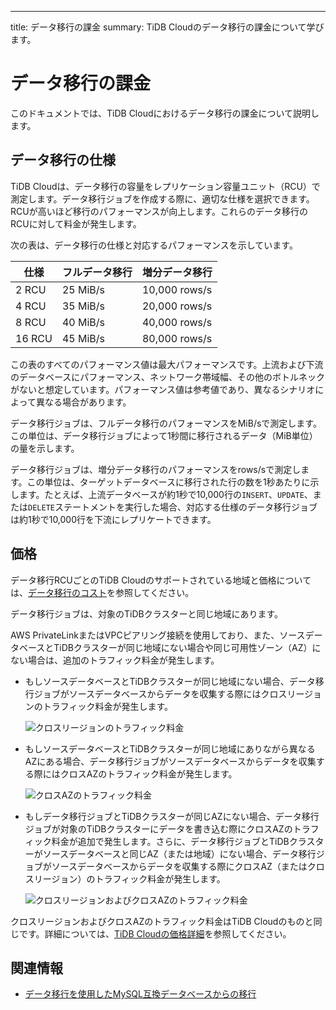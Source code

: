 ---
title: データ移行の課金
summary: TiDB Cloudのデータ移行の課金について学びます。

# データ移行の課金

このドキュメントでは、TiDB Cloudにおけるデータ移行の課金について説明します。

## データ移行の仕様

TiDB Cloudは、データ移行の容量をレプリケーション容量ユニット（RCU）で測定します。データ移行ジョブを作成する際に、適切な仕様を選択できます。RCUが高いほど移行のパフォーマンスが向上します。これらのデータ移行のRCUに対して料金が発生します。

次の表は、データ移行の仕様と対応するパフォーマンスを示しています。

| 仕様 | フルデータ移行 | 増分データ移行 |
|------|----------------|------------------|
| 2 RCU | 25 MiB/s | 10,000 rows/s |
| 4 RCU | 35 MiB/s | 20,000 rows/s |
| 8 RCU | 40 MiB/s | 40,000 rows/s |
| 16 RCU | 45 MiB/s | 80,000 rows/s |

この表のすべてのパフォーマンス値は最大パフォーマンスです。上流および下流のデータベースにパフォーマンス、ネットワーク帯域幅、その他のボトルネックがないと想定しています。パフォーマンス値は参考値であり、異なるシナリオによって異なる場合があります。

データ移行ジョブは、フルデータ移行のパフォーマンスをMiB/sで測定します。この単位は、データ移行ジョブによって1秒間に移行されるデータ（MiB単位）の量を示します。

データ移行ジョブは、増分データ移行のパフォーマンスをrows/sで測定します。この単位は、ターゲットデータベースに移行された行の数を1秒あたりに示します。たとえば、上流データベースが約1秒で10,000行の`INSERT`、`UPDATE`、または`DELETE`ステートメントを実行した場合、対応する仕様のデータ移行ジョブは約1秒で10,000行を下流にレプリケートできます。

## 価格

データ移行RCUごとのTiDB Cloudのサポートされている地域と価格については、[データ移行のコスト](https://www.pingcap.com/tidb-cloud-pricing-details/#dm-cost)を参照してください。

データ移行ジョブは、対象のTiDBクラスターと同じ地域にあります。

AWS PrivateLinkまたはVPCピアリング接続を使用しており、また、ソースデータベースとTiDBクラスターが同じ地域にない場合や同じ可用性ゾーン（AZ）にない場合は、追加のトラフィック料金が発生します。

- もしソースデータベースとTiDBクラスターが同じ地域にない場合、データ移行ジョブがソースデータベースからデータを収集する際にはクロスリージョンのトラフィック料金が発生します。

    ![クロスリージョンのトラフィック料金](/media/tidb-cloud/dm-billing-cross-region-fees.png)

- もしソースデータベースとTiDBクラスターが同じ地域にありながら異なるAZにある場合、データ移行ジョブがソースデータベースからデータを収集する際にはクロスAZのトラフィック料金が発生します。

    ![クロスAZのトラフィック料金](/media/tidb-cloud/dm-billing-cross-az-fees.png)

- もしデータ移行ジョブとTiDBクラスターが同じAZにない場合、データ移行ジョブが対象のTiDBクラスターにデータを書き込む際にクロスAZのトラフィック料金が追加で発生します。さらに、データ移行ジョブとTiDBクラスターがソースデータベースと同じAZ（または地域）にない場合、データ移行ジョブがソースデータベースからデータを収集する際にクロスAZ（またはクロスリージョン）のトラフィック料金が発生します。

    ![クロスリージョンおよびクロスAZのトラフィック料金](/media/tidb-cloud/dm-billing-cross-region-and-az-fees.png)

クロスリージョンおよびクロスAZのトラフィック料金はTiDB Cloudのものと同じです。詳細については、[TiDB Cloudの価格詳細](https://en.pingcap.com/tidb-cloud-pricing-details/)を参照してください。

## 関連情報

- [データ移行を使用したMySQL互換データベースからの移行](/tidb-cloud/migrate-from-mysql-using-data-migration.md)
